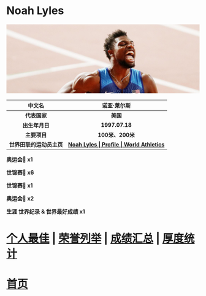 # Noah Lyles

![Noah-Lyles](./Picture.jpg)


|          中文名          |                         诺亚·莱尔斯                          |
| :----------------------: | :----------------------------------------------------------: |
|       **代表国家**       |                           **美国**                           |
|      **出生年月日**      |                        **1997.07.18**                        |
|       **主要项目**       |                       **100米、200米**                       |
| **世界田联的运动员主页** | **[Noah Lyles \| Profile \| World Athletics](https://worldathletics.org/athletes/united-states/noah-lyles-14536762)** |

**奥运会🥇 x1**

**世锦赛🥇 x6**

**世锦赛🥈 x1**

**奥运会🥉 x2**

**生涯 世界纪录 & 世界最好成绩 x1**

# [个人最佳](./Personal-Best.md) \| [荣誉列举](./Honors.md) \| [成绩汇总](./Results.md) \| [厚度统计](./Stats.md)

# [首页](../../../../README.md)
